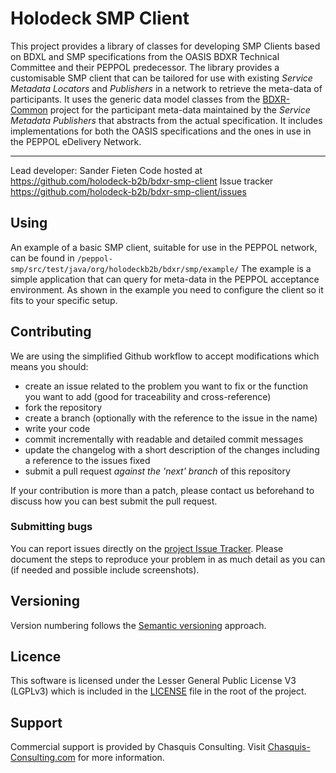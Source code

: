 # Holodeck SMP Client
This project provides a library of classes for developing SMP Clients based on BDXL and SMP specifications from the OASIS BDXR Technical Committee and their PEPPOL predecessor. The library provides a customisable SMP client that can be tailored for use with existing _Service Metadata Locators_ and _Publishers_ in a network to retrieve the meta-data of participants. It uses the generic data model classes from the [BDXR-Common](https://github.com/holodeck-b2b/bdxr-common) project for the participant meta-data maintained by the <i>Service Metadata Publishers</i> that abstracts from the actual specification. It includes implementations for both the OASIS specifications and the ones in use in the PEPPOL eDelivery Network.

__________________
Lead developer: Sander Fieten
Code hosted at https://github.com/holodeck-b2b/bdxr-smp-client
Issue tracker https://github.com/holodeck-b2b/bdxr-smp-client/issues

##  Using
An example of a basic SMP client, suitable for use in the PEPPOL network, can be found in `/peppol-smp/src/test/java/org/holodeckb2b/bdxr/smp/example/`
The example is a simple application that can query for meta-data in the PEPPOL acceptance environment. As shown in the example you need to configure the client so it fits to your specific setup.




## Contributing
We are using the simplified Github workflow to accept modifications which means you should:
* create an issue related to the problem you want to fix or the function you want to add (good for traceability and cross-reference)
* fork the repository
* create a branch (optionally with the reference to the issue in the name)
* write your code
* commit incrementally with readable and detailed commit messages
* update the changelog with a short description of the changes including a reference to the issues fixed
* submit a pull request *against the 'next' branch* of this repository

If your contribution is more than a patch, please contact us beforehand to discuss how you can best submit the pull request.

### Submitting bugs
You can report issues directly on the [project Issue Tracker](https://github.com/holodeck-b2b/bdxr-smp-client/issues).
Please document the steps to reproduce your problem in as much detail as you can (if needed and possible include screenshots).

## Versioning
Version numbering follows the [Semantic versioning](http://semver.org/) approach.

## Licence
This software is licensed under the Lesser General Public License V3 (LGPLv3) which is included in the [LICENSE](LICENSE) file in the root of the project.

## Support
Commercial support is provided by Chasquis Consulting. Visit [Chasquis-Consulting.com](http://chasquis-consulting.com/holodeck-b2b-support/) for more information.
